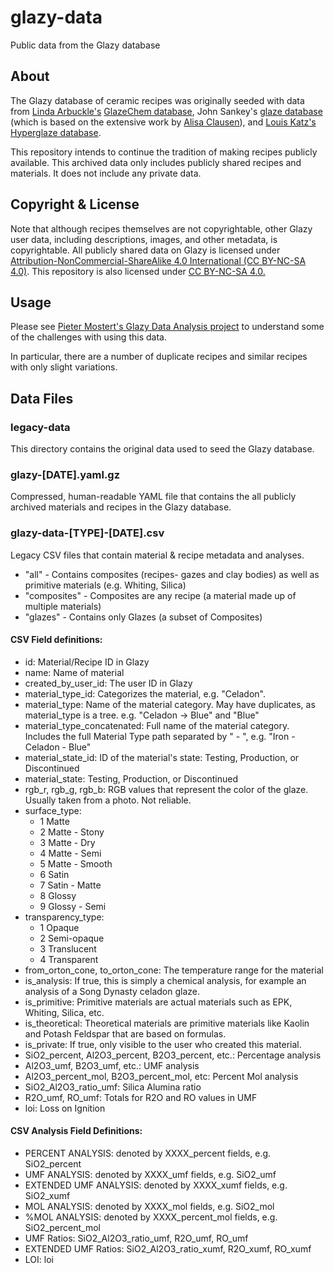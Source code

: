 # glazy-data
Public data from the Glazy database

## About

The Glazy database of ceramic recipes was originally seeded with data from [Linda Arbuckle's](http://lindaarbuckle.com)  [GlazeChem database](http://lindaarbuckle.com/arbuckle_handouts.html), John Sankey's [glaze database](http://www.johnsankey.ca/glazedata.html) (which is based on the extensive work by [Alisa Clausen](https://glazy.org/u/alisaclausen)), and [Louis Katz's](http://www.louiskatz.net) [Hyperglaze database](http://falcon.tamucc.edu/~lkatz/allglazes.txt).

This repository intends to continue the tradition of making recipes publicly available.  This archived data only includes publicly shared recipes and materials.  It does not include any private data.

## Copyright & License

Note that although recipes themselves are not copyrightable, other Glazy user data, including descriptions, images, and other metadata, is copyrightable.  All publicly shared data on Glazy is licensed under [Attribution-NonCommercial-ShareAlike 4.0 International (CC BY-NC-SA 4.0)](https://creativecommons.org/licenses/by-nc-sa/4.0/).  This repository is also licensed under [CC BY-NC-SA 4.0.](./LICENSE.md)

## Usage

Please see [Pieter Mostert's Glazy Data Analysis project](https://github.com/PieterMostert/glazy-data-analysis) to understand some of the challenges with using this data.

In particular, there are a number of duplicate recipes and similar recipes with only slight variations.

## Data Files

### legacy-data

This directory contains the original data used to seed the Glazy database.

### glazy-[DATE].yaml.gz

Compressed, human-readable YAML file that contains the all publicly archived materials and recipes in the Glazy database.

### glazy-data-[TYPE]-[DATE].csv

Legacy CSV files that contain material & recipe metadata and analyses.

 * "all" - Contains composites (recipes- gazes and clay bodies) as well as primitive materials (e.g. Whiting, Silica)
 * "composites"  - Composites are any recipe (a material made up of multiple materials)
 * "glazes" - Contains only Glazes (a subset of Composites)

#### CSV Field definitions:

 * id: Material/Recipe ID in Glazy
 * name: Name of material
 * created_by_user_id: The user ID in Glazy
 * material_type_id: Categorizes the material, e.g. "Celadon".  
 * material_type: Name of the material category.  May have duplicates, as material_type is a tree.  e.g. "Celadon -> Blue" and "Blue"
 * material_type_concatenated: Full name of the material category.  Includes the full Material Type path separated by " - ", e.g. "Iron - Celadon - Blue"
 * material_state_id: ID of the material's state: Testing, Production, or Discontinued
 * material_state: Testing, Production, or Discontinued
 * rgb_r, rgb_g, rgb_b: RGB values that represent the color of the glaze.  Usually taken from a photo.  Not reliable.
 * surface_type:
   - 1	Matte
   - 2	Matte - Stony
   - 3	Matte - Dry
   - 4	Matte - Semi
   - 5	Matte - Smooth
   - 6	Satin
   - 7	Satin - Matte
   - 8	Glossy
   - 9	Glossy - Semi
 * transparency_type:
   - 1	Opaque
   - 2	Semi-opaque
   - 3	Translucent
   - 4	Transparent
 * from_orton_cone, to_orton_cone: The temperature range for the material
 * is_analysis: If true, this is simply a chemical analysis, for example an analysis of a Song Dynasty celadon glaze.
 * is_primitive: Primitive materials are actual materials such as EPK, Whiting, Silica, etc.
 * is_theoretical: Theoretical materials are primitive materials like Kaolin and Potash Feldspar that are based on formulas.
 * is_private: If true, only visible to the user who created this material.
 * SiO2_percent, Al2O3_percent, B2O3_percent, etc.: Percentage analysis
 * Al2O3_umf, B2O3_umf, etc.:  UMF analysis
 * Al2O3_percent_mol, B2O3_percent_mol, etc: Percent Mol analysis
 * SiO2_Al2O3_ratio_umf: Silica Alumina ratio
 * R2O_umf, RO_umf: Totals for R2O and RO values in UMF
 * loi: Loss on Ignition
 
#### CSV Analysis Field Definitions:

* PERCENT ANALYSIS: denoted by XXXX_percent fields, e.g. SiO2_percent
* UMF ANALYSIS: denoted by XXXX_umf fields, e.g. SiO2_umf
* EXTENDED UMF ANALYSIS: denoted by XXXX_xumf fields, e.g. SiO2_xumf
* MOL ANALYSIS: denoted by XXXX_mol fields, e.g. SiO2_mol
* %MOL ANALYSIS: denoted by XXXX_percent_mol fields, e.g. SiO2_percent_mol
* UMF Ratios:  SiO2_Al2O3_ratio_umf, R2O_umf, RO_umf
* EXTENDED UMF Ratios: SiO2_Al2O3_ratio_xumf, R2O_xumf, RO_xumf
* LOI: loi
